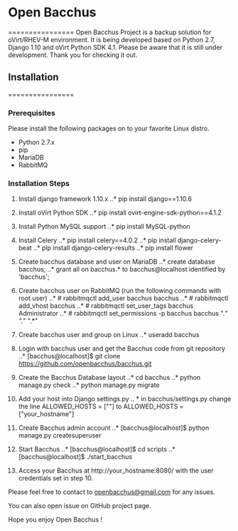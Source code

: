 # Open Bacchus 
================
Open Bacchus Project is a backup solution for oVirt/RHEV-M environment. It is being developed based on Python 2.7, Django 1.10 and oVirt Python SDK 4.1. Please be aware that it is still under development.
Thank you for checking it out.

## Installation
================
### Prerequisites
Please install the following packages on to your favorite Linux distro.
- Python 2.7.x
- pip
- MariaDB
- RabbitMQ

### Installation Steps
1. Install django framework 1.10.x
..* pip install django==1.10.6

2. Install oVirt Python SDK
..* pip install ovirt-engine-sdk-python==4.1.2

3. Install Python MySQL support
..* pip install MySQL-python

4. Install Celery
..* pip install celery==4.0.2
..* pip install django-celery-beat
..* pip install django-celery-results
..* pip install flower

5. Create bacchus database and user on MariaDB
..* create database bacchus;
..* grant all on bacchus.* to bacchus@localhost identified by 'bacchus';

6. Create bacchus user on RabbitMQ (run the following commands with root user)
..* # rabbitmqctl add_user bacchus bacchus
..* # rabbitmqctl add_vhost bacchus
..* # rabbitmqctl set_user_tags bacchus Administrator
..* # rabbitmqctl set_permissions -p bacchus bacchus ".*" ".*" ".*"

6. Create bacchus user and group on Linux
..* useradd bacchus

7. Login with bacchus user and get the Bacchus code from git repository
..* [bacchus@localhost]$ git clone https://github.com/openbacchus/bacchus.git

8. Create the Bacchus Database layout 
..* cd bacchus
..* python manage.py check
..* python manage.py migrate

9. Add your host into Django settings.py
.. * in bacchus/settings.py change the line ALLOWED_HOSTS = [""] to ALLOWED_HOSTS = ["your_hostname"]

10. Create Bacchus admin account
..* [bacchus@localhost]$ python manage.py createsuperuser 

11. Start Bacchus
..* [bacchus@localhost]$ cd scripts
..* [bacchus@localhost]$ ./start_bacchus

12. Access your Bacchus at http://your_hostname:8080/ with the user credentials set in step 10.

Please feel free to contact to openbacchus@gmail.com for any issues.

You can also open issue on GitHub project page.

Hope you enjoy Open Bacchus !

